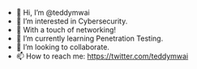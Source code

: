 - 👋 Hi, I’m @teddymwai
- 👀 I’m interested in Cybersecurity.
- 👀 With a touch of networking!
- 🌱 I’m currently learning Penetration Testing.
- 💞️ I’m looking to collaborate.
- 📫 How to reach me: https://twitter.com/teddymwai

<!---
teddymwai/teddymwai is a ✨ special ✨ repository because its `README.md` (this file) appears on your GitHub profile.
You can click the Preview link to take a look at your https://twitter.com/_teddymwaichanges.
--->
